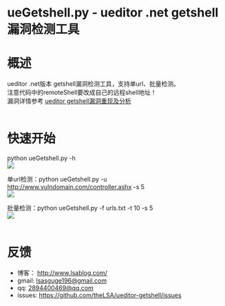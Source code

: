 ueGetshell.py - ueditor .net getshell漏洞检测工具
================================================

# 概述<br>
ueditor .net版本 getshell漏洞检测工具，支持单url、批量检测。<br>
注意代码中的remoteShell要改成自己的远程shell地址！<br>
漏洞详情参考 [ueditor getshell漏洞重现及分析](http://www.lsablog.com/networksec/penetration/ueditor-getshell-analysis/)<br><br>

# 快速开始<br>

python ueGetshell.py -h<br>
![](https://github.com/theLSA/ueditor-getshell/raw/master/demo/uegetshell00.png)<br>

单url检测：python ueGetshell.py -u http://www.vulndomain.com/controller.ashx -s 5<br>
![](https://github.com/theLSA/ueditor-getshell/raw/master/demo/uegetshell01.png)<br>

批量检测：python ueGetshell.py -f urls.txt -t 10 -s 5<br>
![](https://github.com/theLSA/ueditor-getshell/raw/master/demo/uegetshell02.png)<br><br>

# 反馈<br>
* 博客： http://www.lsablog.com/<br>
* gmail: lsasguge196@gmail.com<br>
* qq: 2894400469@qq.com<br>
* issues: https://github.com/theLSA/ueditor-getshell/issues<br>
